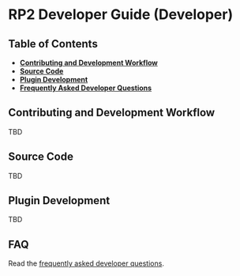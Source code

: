 # RP2 Developer Guide (Developer)

## Table of Contents
* **[Contributing and Development Workflow](#contributing-and-development-workflow)**
* **[Source Code](#source-code)**
* **[Plugin Development](#plugin-development)**
* **[Frequently Asked Developer Questions](#faq)**

## Contributing and Development Workflow
TBD

## Source Code
TBD

## Plugin Development
TBD

## FAQ
Read the [frequently asked developer questions](developer_faq.md).
